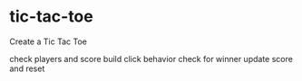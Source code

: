 # tic-tac-toe
Create a Tic Tac Toe



check players and score
build click behavior
check for winner
update score and reset
